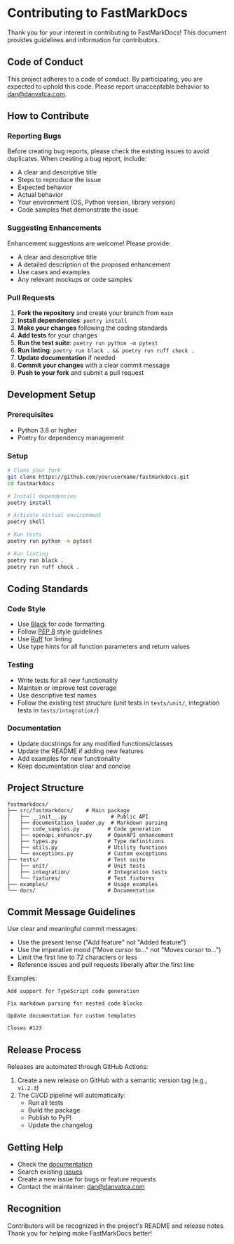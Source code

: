 # Contributing to FastMarkDocs

Thank you for your interest in contributing to FastMarkDocs! This document provides guidelines and information for contributors.

## Code of Conduct

This project adheres to a code of conduct. By participating, you are expected to uphold this code. Please report unacceptable behavior to [dan@danvatca.com](mailto:dan@danvatca.com).

## How to Contribute

### Reporting Bugs

Before creating bug reports, please check the existing issues to avoid duplicates. When creating a bug report, include:

- A clear and descriptive title
- Steps to reproduce the issue
- Expected behavior
- Actual behavior
- Your environment (OS, Python version, library version)
- Code samples that demonstrate the issue

### Suggesting Enhancements

Enhancement suggestions are welcome! Please provide:

- A clear and descriptive title
- A detailed description of the proposed enhancement
- Use cases and examples
- Any relevant mockups or code samples

### Pull Requests

1. **Fork the repository** and create your branch from `main`
2. **Install dependencies**: `poetry install`
3. **Make your changes** following the coding standards
4. **Add tests** for your changes
5. **Run the test suite**: `poetry run python -m pytest`
6. **Run linting**: `poetry run black . && poetry run ruff check .`
7. **Update documentation** if needed
8. **Commit your changes** with a clear commit message
9. **Push to your fork** and submit a pull request

## Development Setup

### Prerequisites

- Python 3.8 or higher
- Poetry for dependency management

### Setup

```bash
# Clone your fork
git clone https://github.com/yourusername/fastmarkdocs.git
cd fastmarkdocs

# Install dependencies
poetry install

# Activate virtual environment
poetry shell

# Run tests
poetry run python -m pytest

# Run linting
poetry run black .
poetry run ruff check .
```

## Coding Standards

### Code Style

- Use [Black](https://black.readthedocs.io/) for code formatting
- Follow [PEP 8](https://www.python.org/dev/peps/pep-0008/) style guidelines
- Use [Ruff](https://docs.astral.sh/ruff/) for linting
- Use type hints for all function parameters and return values

### Testing

- Write tests for all new functionality
- Maintain or improve test coverage
- Use descriptive test names
- Follow the existing test structure (unit tests in `tests/unit/`, integration tests in `tests/integration/`)

### Documentation

- Update docstrings for any modified functions/classes
- Update the README if adding new features
- Add examples for new functionality
- Keep documentation clear and concise

## Project Structure

```
fastmarkdocs/
├── src/fastmarkdocs/    # Main package
│   ├── __init__.py              # Public API
│   ├── documentation_loader.py  # Markdown parsing
│   ├── code_samples.py         # Code generation
│   ├── openapi_enhancer.py     # OpenAPI enhancement
│   ├── types.py                # Type definitions
│   ├── utils.py                # Utility functions
│   └── exceptions.py           # Custom exceptions
├── tests/                      # Test suite
│   ├── unit/                   # Unit tests
│   ├── integration/            # Integration tests
│   └── fixtures/               # Test fixtures
├── examples/                   # Usage examples
└── docs/                       # Documentation
```

## Commit Message Guidelines

Use clear and meaningful commit messages:

- Use the present tense ("Add feature" not "Added feature")
- Use the imperative mood ("Move cursor to..." not "Moves cursor to...")
- Limit the first line to 72 characters or less
- Reference issues and pull requests liberally after the first line

Examples:
```
Add support for TypeScript code generation

Fix markdown parsing for nested code blocks

Update documentation for custom templates

Closes #123
```

## Release Process

Releases are automated through GitHub Actions:

1. Create a new release on GitHub with a semantic version tag (e.g., `v1.2.3`)
2. The CI/CD pipeline will automatically:
   - Run all tests
   - Build the package
   - Publish to PyPI
   - Update the changelog

## Getting Help

- Check the [documentation](https://github.com/danvatca/fastmarkdocs)
- Search existing [issues](https://github.com/danvatca/fastmarkdocs/issues)
- Create a new issue for bugs or feature requests
- Contact the maintainer: [dan@danvatca.com](mailto:dan@danvatca.com)

## Recognition

Contributors will be recognized in the project's README and release notes. Thank you for helping make FastMarkDocs better! 